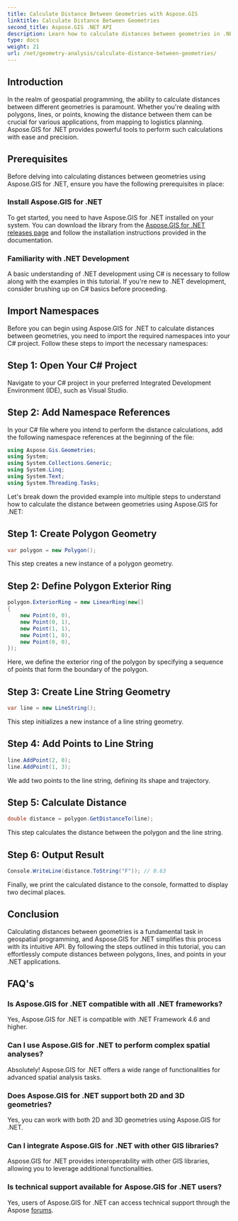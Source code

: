 ```yaml
---
title: Calculate Distance Between Geometries with Aspose.GIS
linktitle: Calculate Distance Between Geometries
second_title: Aspose.GIS .NET API
description: Learn how to calculate distances between geometries in .NET using Aspose.GIS. Step-by-step guide with code examples. Enhance your geospatial applications.
type: docs
weight: 21
url: /net/geometry-analysis/calculate-distance-between-geometries/
---
```

## Introduction
In the realm of geospatial programming, the ability to calculate distances between different geometries is paramount. Whether you're dealing with polygons, lines, or points, knowing the distance between them can be crucial for various applications, from mapping to logistics planning. Aspose.GIS for .NET provides powerful tools to perform such calculations with ease and precision.
## Prerequisites
Before delving into calculating distances between geometries using Aspose.GIS for .NET, ensure you have the following prerequisites in place:
### Install Aspose.GIS for .NET
To get started, you need to have Aspose.GIS for .NET installed on your system. You can download the library from the [Aspose.GIS for .NET releases page](https://releases.aspose.com/gis/net/) and follow the installation instructions provided in the documentation.
### Familiarity with .NET Development
A basic understanding of .NET development using C# is necessary to follow along with the examples in this tutorial. If you're new to .NET development, consider brushing up on C# basics before proceeding.

## Import Namespaces
Before you can begin using Aspose.GIS for .NET to calculate distances between geometries, you need to import the required namespaces into your C# project. Follow these steps to import the necessary namespaces:
## Step 1: Open Your C# Project
Navigate to your C# project in your preferred Integrated Development Environment (IDE), such as Visual Studio.
## Step 2: Add Namespace References
In your C# file where you intend to perform the distance calculations, add the following namespace references at the beginning of the file:
```csharp
using Aspose.Gis.Geometries;
using System;
using System.Collections.Generic;
using System.Linq;
using System.Text;
using System.Threading.Tasks;
```

Let's break down the provided example into multiple steps to understand how to calculate the distance between geometries using Aspose.GIS for .NET:
## Step 1: Create Polygon Geometry
```csharp
var polygon = new Polygon();
```
This step creates a new instance of a polygon geometry.
## Step 2: Define Polygon Exterior Ring
```csharp
polygon.ExteriorRing = new LinearRing(new[]
{
    new Point(0, 0),
    new Point(0, 1),
    new Point(1, 1),
    new Point(1, 0),
    new Point(0, 0),
});
```
Here, we define the exterior ring of the polygon by specifying a sequence of points that form the boundary of the polygon.
## Step 3: Create Line String Geometry
```csharp
var line = new LineString();
```
This step initializes a new instance of a line string geometry.
## Step 4: Add Points to Line String
```csharp
line.AddPoint(2, 0);
line.AddPoint(1, 3);
```
We add two points to the line string, defining its shape and trajectory.
## Step 5: Calculate Distance
```csharp
double distance = polygon.GetDistanceTo(line);
```
This step calculates the distance between the polygon and the line string.
## Step 6: Output Result
```csharp
Console.WriteLine(distance.ToString("F")); // 0.63
```
Finally, we print the calculated distance to the console, formatted to display two decimal places.

## Conclusion
Calculating distances between geometries is a fundamental task in geospatial programming, and Aspose.GIS for .NET simplifies this process with its intuitive API. By following the steps outlined in this tutorial, you can effortlessly compute distances between polygons, lines, and points in your .NET applications.
## FAQ's
### Is Aspose.GIS for .NET compatible with all .NET frameworks?
Yes, Aspose.GIS for .NET is compatible with .NET Framework 4.6 and higher.
### Can I use Aspose.GIS for .NET to perform complex spatial analyses?
Absolutely! Aspose.GIS for .NET offers a wide range of functionalities for advanced spatial analysis tasks.
### Does Aspose.GIS for .NET support both 2D and 3D geometries?
Yes, you can work with both 2D and 3D geometries using Aspose.GIS for .NET.
### Can I integrate Aspose.GIS for .NET with other GIS libraries?
Aspose.GIS for .NET provides interoperability with other GIS libraries, allowing you to leverage additional functionalities.
### Is technical support available for Aspose.GIS for .NET users?
Yes, users of Aspose.GIS for .NET can access technical support through the Aspose [forums](https://forum.aspose.com/c/gis/33).
